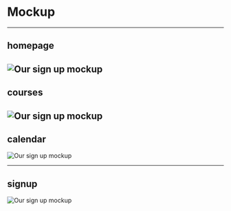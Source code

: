 # Mockup

---

## homepage
![Our sign up mockup](/images/homepage.jpg)
---

## courses
![Our sign up mockup](/images/courses.jpg)
---

## calendar
![Our sign up mockup](/images/calendar.jpg)


---

## signup

![Our sign up mockup](/images/signup.jpg)

